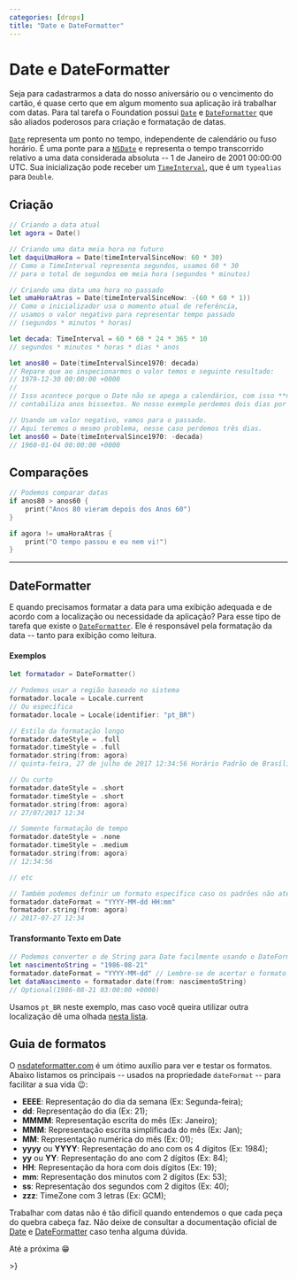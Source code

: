 ```yaml
---
categories: [drops]
title: "Date e DateFormatter"
---
```


# Date e DateFormatter
Seja para cadastrarmos a data do nosso aniversário ou o vencimento do cartão, é quase certo que em algum momento sua aplicação irá  trabalhar com datas. Para tal tarefa o Foundation possui [`Date`][doc-date] e [`DateFormatter`][doc-dateformatter] que são aliados poderosos para criação e formatação de datas.

[`Date`][doc-date] representa um ponto no tempo, independente de calendário ou fuso horário. É uma ponte para a [`NSDate`][doc-nsdate] e representa o tempo transcorrido relativo a uma data considerada absoluta -- 1 de Janeiro de 2001 00:00:00 UTC. Sua inicialização pode receber um [`TimeInterval`][doc-timeinterval], que é um `typealias` para `Double`.

## Criação
```swift
// Criando a data atual
let agora = Date()

// Criando uma data meia hora no futuro
let daquiUmaHora = Date(timeIntervalSinceNow: 60 * 30)
// Como o TimeInterval representa segundos, usamos 60 * 30
// para o total de segundos em meia hora (segundos * minutos)

// Criando uma data uma hora no passado
let umaHoraAtras = Date(timeIntervalSinceNow: -(60 * 60 * 1))
// Como o inicializador usa o momento atual de referência,
// usamos o valor negativo para representar tempo passado
// (segundos * minutos * horas)

let decada: TimeInterval = 60 * 60 * 24 * 365 * 10
// segundos * minutos * horas * dias * anos

let anos80 = Date(timeIntervalSince1970: decada)
// Repare que ao inspecionarmos o valor temos o seguinte resultado:
// 1979-12-30 00:00:00 +0000
//
// Isso acontece porque o Date não se apega a calendários, com isso **não**
// contabiliza anos bissextos. No nosso exemplo perdemos dois dias por causa disso.

// Usando um valor negativo, vamos para o passado.
// Aqui teremos o mesmo problema, nesse caso perdemos três dias.
let anos60 = Date(timeIntervalSince1970: -decada)
// 1960-01-04 00:00:00 +0000
```

## Comparações
```swift
// Podemos comparar datas
if anos80 > anos60 {
    print("Anos 80 vieram depois dos Anos 60")
}

if agora != umaHoraAtras {
    print("O tempo passou e eu nem vi!")
}
```

---

## DateFormatter
E quando precisamos formatar a data para uma exibição adequada e de acordo com a localização ou necessidade da aplicação?
Para esse tipo de tarefa que existe o [`DateFormatter`][doc-dateformatter]. Ele é responsável pela formatação da data -- tanto para exibição como leitura.

#### Exemplos
```swift
let formatador = DateFormatter()

// Podemos usar a região baseado no sistema
formatador.locale = Locale.current
// Ou específica
formatador.locale = Locale(identifier: "pt_BR")

// Estilo da formatação longo
formatador.dateStyle = .full
formatador.timeStyle = .full
formatador.string(from: agora)
// quinta-feira, 27 de julho de 2017 12:34:56 Horário Padrão de Brasília

// Ou curto
formatador.dateStyle = .short
formatador.timeStyle = .short
formatador.string(from: agora)
// 27/07/2017 12:34

// Somente formatação de tempo
formatador.dateStyle = .none
formatador.timeStyle = .medium
formatador.string(from: agora)
// 12:34:56

// etc

// Também podemos definir um formato específico caso os padrões não atendam a necessidade
formatador.dateFormat = "YYYY-MM-dd HH:mm"
formatador.string(from: agora)
// 2017-07-27 12:34
```

#### Transformanto Texto em Date
``` swift
// Podemos converter o de String para Date facilmente usando o DateFormatter
let nascimentoString = "1986-08-21"
formatador.dateFormat = "YYYY-MM-dd" // Lembre-se de acertar o formato antes!
let dataNascimento = formatador.date(from: nascimentoString)
// Optional(1986-08-21 03:00:00 +0000)
```
Usamos `pt_BR` neste exemplo, mas caso você queira utilizar outra localização dê uma olhada [nesta lista][locale-list].

## Guia de formatos
O [nsdateformatter.com][link-nsdf] é um ótimo auxílio para ver e testar os formatos. Abaixo listamos os principais -- usados na propriedade `dateFormat` -- para facilitar a sua vida 😉:
- **EEEE**: Representação do dia da semana (Ex: Segunda-feira);
- **dd**: Representação do dia (Ex: 21);
- **MMMM**: Representação escrita do mês (Ex: Janeiro);
- **MMM**: Representação escrita simplificada do mês (Ex: Jan);
- **MM**: Representação numérica do mês (Ex: 01);
- **yyyy** ou **YYYY**: Representação do ano com os 4 dígitos (Ex: 1984);
- **yy** ou **YY**: Representação do ano com 2 dígitos (Ex: 84);
- **HH**: Representação da hora com dois dígitos (Ex: 19);
- **mm**: Representação dos minutos com 2 dígitos (Ex: 53);
- **ss**: Representação dos segundos com 2 dígitos (Ex: 40);
- **zzz**: TimeZone com 3 letras (Ex: GCM);

Trabalhar com datas não é tão difícil quando entendemos o que cada peça do quebra cabeça faz. Não deixe de consultar a documentação oficial de [Date][doc-date] e [DateFormatter][doc-dateformatter] caso tenha alguma dúvida.

Até a próxima 😁

\>}

[doc-date]: https://developer.apple.com/documentation/foundation/date
[doc-nsdate]: https://developer.apple.com/documentation/foundation/nsdate
[doc-dateformatter]: https://developer.apple.com/documentation/foundation/dateformatter
[doc-timeinterval]: https://developer.apple.com/documentation/foundation/timeinterval
[locale-list]: https://gist.github.com/jacobbubu/1836273
[link-nsdf]: http://nsdateformatter.com
